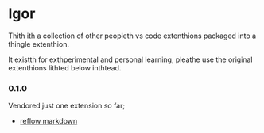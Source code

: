 # Igor

Thith ith a collection of other peopleth vs code extenthions packaged into a thingle extenthion.

It existth for exthperimental and personal learning, pleathe use the original extenthions lithted below inthtead.

### 0.1.0

Vendored just one extension so far;

- [reflow markdown](https://github.com/marvhen/ReflowMarkdown)
